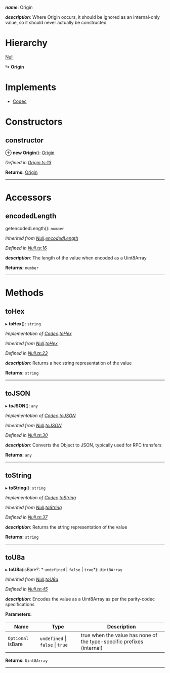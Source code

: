 

*__name__*: Origin

*__description__*: Where Origin occurs, it should be ignored as an internal-only value, so it should never actually be constructed

# Hierarchy

 [Null](_null_.null.md)

**↳ Origin**

# Implements

* [Codec](../interfaces/_types_.codec.md)

# Constructors

<a id="constructor"></a>

##  constructor

⊕ **new Origin**(): [Origin](_origin_.origin.md)

*Defined in [Origin.ts:13](https://github.com/polkadot-js/api/blob/907c2f5/packages/types/src/Origin.ts#L13)*

**Returns:** [Origin](_origin_.origin.md)

___

# Accessors

<a id="encodedlength"></a>

##  encodedLength

getencodedLength(): `number`

*Inherited from [Null](_null_.null.md).[encodedLength](_null_.null.md#encodedlength)*

*Defined in [Null.ts:16](https://github.com/polkadot-js/api/blob/907c2f5/packages/types/src/Null.ts#L16)*

*__description__*: The length of the value when encoded as a Uint8Array

**Returns:** `number`

___

# Methods

<a id="tohex"></a>

##  toHex

▸ **toHex**(): `string`

*Implementation of [Codec](../interfaces/_types_.codec.md).[toHex](../interfaces/_types_.codec.md#tohex)*

*Inherited from [Null](_null_.null.md).[toHex](_null_.null.md#tohex)*

*Defined in [Null.ts:23](https://github.com/polkadot-js/api/blob/907c2f5/packages/types/src/Null.ts#L23)*

*__description__*: Returns a hex string representation of the value

**Returns:** `string`

___
<a id="tojson"></a>

##  toJSON

▸ **toJSON**(): `any`

*Implementation of [Codec](../interfaces/_types_.codec.md).[toJSON](../interfaces/_types_.codec.md#tojson)*

*Inherited from [Null](_null_.null.md).[toJSON](_null_.null.md#tojson)*

*Defined in [Null.ts:30](https://github.com/polkadot-js/api/blob/907c2f5/packages/types/src/Null.ts#L30)*

*__description__*: Converts the Object to JSON, typically used for RPC transfers

**Returns:** `any`

___
<a id="tostring"></a>

##  toString

▸ **toString**(): `string`

*Implementation of [Codec](../interfaces/_types_.codec.md).[toString](../interfaces/_types_.codec.md#tostring)*

*Inherited from [Null](_null_.null.md).[toString](_null_.null.md#tostring)*

*Defined in [Null.ts:37](https://github.com/polkadot-js/api/blob/907c2f5/packages/types/src/Null.ts#L37)*

*__description__*: Returns the string representation of the value

**Returns:** `string`

___
<a id="tou8a"></a>

##  toU8a

▸ **toU8a**(isBare?: * `undefined` &#124; `false` &#124; `true`*): `Uint8Array`

*Inherited from [Null](_null_.null.md).[toU8a](_null_.null.md#tou8a)*

*Defined in [Null.ts:45](https://github.com/polkadot-js/api/blob/907c2f5/packages/types/src/Null.ts#L45)*

*__description__*: Encodes the value as a Uint8Array as per the parity-codec specifications

**Parameters:**

| Name | Type | Description |
| ------ | ------ | ------ |
| `Optional` isBare |  `undefined` &#124; `false` &#124; `true`|  true when the value has none of the type-specific prefixes (internal) |

**Returns:** `Uint8Array`

___


